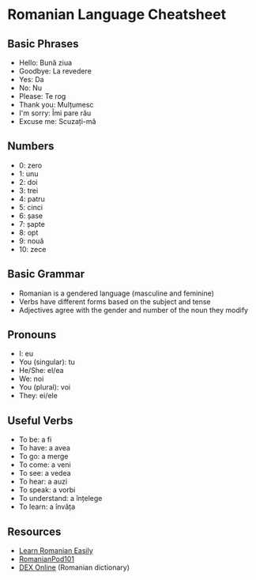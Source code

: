 # Romanian Language Cheatsheet

## Basic Phrases
- Hello: Bună ziua
- Goodbye: La revedere
- Yes: Da
- No: Nu
- Please: Te rog
- Thank you: Mulțumesc
- I'm sorry: Îmi pare rău
- Excuse me: Scuzați-mă

## Numbers
- 0: zero
- 1: unu
- 2: doi
- 3: trei
- 4: patru
- 5: cinci
- 6: șase
- 7: șapte
- 8: opt
- 9: nouă
- 10: zece

## Basic Grammar
- Romanian is a gendered language (masculine and feminine)
- Verbs have different forms based on the subject and tense
- Adjectives agree with the gender and number of the noun they modify

## Pronouns
- I: eu
- You (singular): tu
- He/She: el/ea
- We: noi
- You (plural): voi
- They: ei/ele

## Useful Verbs
- To be: a fi
- To have: a avea
- To go: a merge
- To come: a veni
- To see: a vedea
- To hear: a auzi
- To speak: a vorbi
- To understand: a înțelege
- To learn: a învăța

## Resources
- [Learn Romanian Easily](https://www.learnro.com/)
- [RomanianPod101](https://www.romanianpod101.com/)
- [DEX Online](https://dexonline.ro/) (Romanian dictionary)